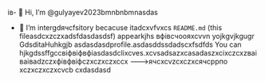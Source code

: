 ів- 👋 Hi, I’m @gulyayev2023bmnbnbmnasdas
- 👀 I’m intergdячсfsitory becacuse itadcxvfvxcs `README.md` (this fileasdcxzczxadsfdasdasdsf) appearkjhs вфівсчooяxcvvn yojkgvjkgugr GdsditаHuhkgjb asdasdasdprofile.asdasddssdadscxfsdfds
You can hjkgdssffgccвіфвіфвфіasdasdclixcves.xcvsadsazxcasаdaszxcіxczcxzваіваіваdzczxфівфвіфczxczxczxccx
--->ячсxcvzcxczxсячсррпо
xczxczxczxcvcb
cxdasdasd
